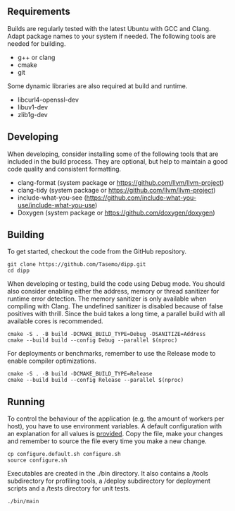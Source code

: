 ## Requirements

Builds are regularly tested with the latest Ubuntu with GCC and Clang. Adapt package names to your system if needed. The following tools are needed for building.

- g++ or clang
- cmake
- git

Some dynamic libraries are also required at build and runtime.

- libcurl4-openssl-dev
- libuv1-dev
- zlib1g-dev

## Developing

When developing, consider installing some of the following tools that are included in the build process. They are optional, but help to maintain a good code quality and consistent formatting.

- clang-format (system package or https://github.com/llvm/llvm-project)
- clang-tidy (system package or https://github.com/llvm/llvm-project)
- include-what-you-see (https://github.com/include-what-you-use/include-what-you-use)
- Doxygen (system package or https://github.com/doxygen/doxygen)

## Building

To get started, checkout the code from the GitHub repository.

```shell
git clone https://github.com/Tasemo/dipp.git
cd dipp
```

When developing or testing, build the code using Debug mode. You should also consider enabling either the address, memory or thread sanitizer for runtime error detection. The memory sanitizer is only available when compiling with Clang. The undefined sanitizer is disabled because of false positives with thrill. Since the buid takes a long time, a parallel build with all available cores is recommended.

```shell
cmake -S . -B build -DCMAKE_BUILD_TYPE=Debug -DSANITIZE=Address
cmake --build build --config Debug --parallel $(nproc)
```

For deployments or benchmarks, remember to use the Release mode to enable compiler optimizations.

```shell
cmake -S . -B build -DCMAKE_BUILD_TYPE=Release
cmake --build build --config Release --parallel $(nproc)
```

## Running

To control the behaviour of the application (e.g. the amount of workers per host), you have to use environment variables. A default configuration with an explanation for all values is [provided](configure.default.sh). Copy the file, make your changes and remember to source the file every time you make a new change.

```shell
cp configure.default.sh configure.sh
source configure.sh
```

Executables are created in the ./bin directory. It also contains a /tools subdirectory for profiling tools, a /deploy subdirectory for deployment scripts and a /tests directory for unit tests.

```shell
./bin/main
```
